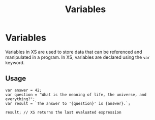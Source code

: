 ﻿---
layout: default
title: Variables
parent: Language
nav_order: 20
---

# Variables

Variables in XS are used to store data that can be referenced and manipulated in a program. 
In XS, variables are declared using the `var` keyword.

## Usage

```xs
var answer = 42;
var question = "What is the meaning of life, the universe, and everything?";
var result = `The answer to '{question}' is {answer}.`;

result; // XS returns the last evaluated expression
```
